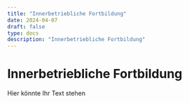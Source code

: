 ```yaml
---
title: "Innerbetriebliche Fortbildung"
date: 2024-04-07
draft: false
type: docs
description: "Innerbetriebliche Fortbildung"
---
```


# Innerbetriebliche Fortbildung

Hier könnte Ihr Text stehen